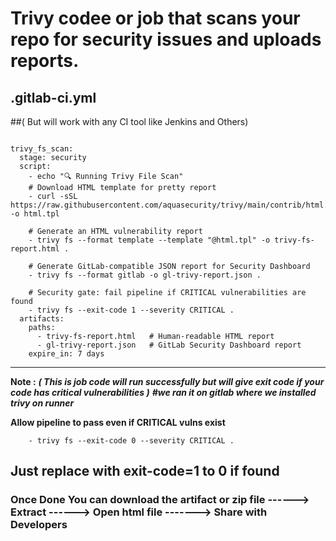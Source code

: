 # Trivy codee or job that scans your repo for security issues and uploads reports.
## .gitlab-ci.yml
##( But will work with any CI tool like Jenkins and Others)
```

trivy_fs_scan:
  stage: security
  script:
    - echo "🔍 Running Trivy File Scan"
    # Download HTML template for pretty report
    - curl -sSL https://raw.githubusercontent.com/aquasecurity/trivy/main/contrib/html.tpl -o html.tpl

    # Generate an HTML vulnerability report
    - trivy fs --format template --template "@html.tpl" -o trivy-fs-report.html .

    # Generate GitLab-compatible JSON report for Security Dashboard
    - trivy fs --format gitlab -o gl-trivy-report.json .

    # Security gate: fail pipeline if CRITICAL vulnerabilities are found
    - trivy fs --exit-code 1 --severity CRITICAL .
  artifacts:
    paths:
      - trivy-fs-report.html   # Human-readable HTML report
      - gl-trivy-report.json   # GitLab Security Dashboard report
    expire_in: 7 days
```
---
**Note :**  ***( This is job code will run successfully but will give exit code if your code has critical vulnerabilities )***   ***#we ran it on gitlab where we installed trivy on runner***

**Allow pipeline to pass even if CRITICAL vulns exist** 
```
    - trivy fs --exit-code 0 --severity CRITICAL .
```

**Just replace with exit-code=1 to 0 if found**
---

### Once Done You can download the artifact or zip file ------> Extract ------> Open html file -------> Share with Developers
